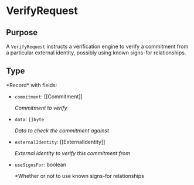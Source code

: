 # VerifyRequest

## Purpose

<!-- ANCHOR: purpose -->
A `VerifyRequest` instructs a verification engine to verify a commitment from a particular external identity, possibly using known signs-for relationships.
<!-- ANCHOR_END: purpose -->

## Type

<!-- ANCHOR: type -->
<div class="type">
*Record* with fields:

- `commitment`: [[Commitment]]

  *Commitment to verify*

- `data`: `[]byte`

  *Data to check the commitment against*

- `externalIdentity`: [[ExternalIdentity]]

  *External identity to verify this commitment from*

- `useSignsFor`: boolean

  *Whether or not to use known signs-for relationships
</div>
<!-- ANCHOR_END: type -->